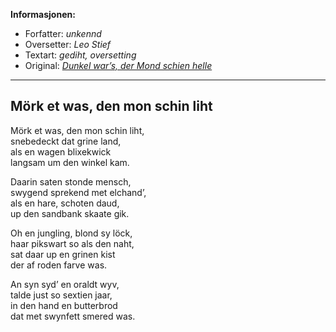 **Informasjonen:**

- Forfatter: *unkennd*
- Oversetter: *Leo Stief*
- Textart: *gediht, oversetting*
- Original: [*Dunkel war’s, der Mond schien helle*](https://de.wikipedia.org/wiki/Dunkel_war%E2%80%99s,_der_Mond_schien_helle)

---

## Mörk et was, den mon schin liht

Mörk et was, den mon schin liht,  
snebedeckt dat grine land,        
als en wagen blixekwick           
langsam um den winkel kam.        
                                  
Daarin saten stonde mensch,       
swygend sprekend met elchand’,    
als en hare, schoten daud,        
up den sandbank skaate gik.       
                                  
Oh en jungling, blond sy löck,    
haar pikswart so als den naht,    
sat daar up en grinen kist        
der af roden farve was.           
                                  
An syn syd’ en oraldt wyv,        
talde just so sextien jaar,       
in den hand en butterbrod         
dat met swynfett smered was.      
